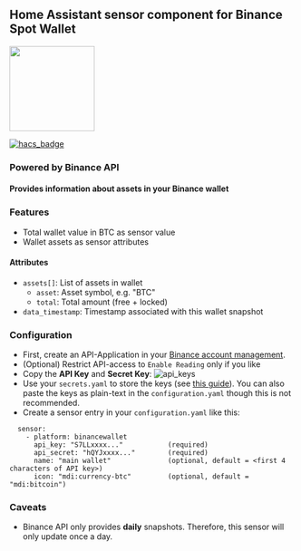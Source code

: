 ## Home Assistant sensor component for Binance Spot Wallet
<img src="https://user-images.githubusercontent.com/30934296/120327950-a0bfeb00-c2ea-11eb-9d85-556c9095b16b.png" width="150px"> 

[![hacs_badge](https://img.shields.io/badge/HACS-Default-orange.svg)](https://github.com/custom-components/hacs)
### Powered by Binance API

#### Provides information about assets in your Binance wallet

### Features
- Total wallet value in BTC as sensor value
- Wallet assets as sensor attributes

#### Attributes
- `assets[]`: List of assets in wallet
  - `asset`: Asset symbol, e.g. "BTC"
  - `total`: Total amount (free + locked)
- `data_timestamp`: Timestamp associated with this wallet snapshot

### Configuration
- First, create an API-Application in your [Binance account management](https://www.binance.com/de/my/settings/api-management).
- (Optional) Restrict API-access to `Enable Reading` only if you like
- Copy the **API Key** and **Secret Key**:
![api_keys](https://user-images.githubusercontent.com/30934296/120327285-e03a0780-c2e9-11eb-9892-09961a43f3bd.png)
- Use your `secrets.yaml` to store the keys (see [this guide](https://www.home-assistant.io/docs/configuration/secrets/)).
  You can also paste the keys as plain-text in the `configuration.yaml` though this is not recommended.
- Create a sensor entry in your `configuration.yaml` like this:
```Configuration.yaml:
  sensor:
    - platform: binancewallet
      api_key: "S7LLxxxx..."           (required)
      api_secret: "hQYJxxxx..."        (required)
      name: "main wallet"              (optional, default = <first 4 characters of API key>) 
      icon: "mdi:currency-btc"         (optional, default = "mdi:bitcoin")
```

### Caveats
- Binance API only provides **daily** snapshots. Therefore, this sensor will only update once a day.
